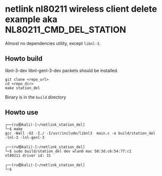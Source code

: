 # netlink nl80211 wireless client delete example aka NL80211_CMD_DEL_STATION

Almost no dependencies utility, except `libnl-3`.

## Howto build
libnl-3-dev libnl-genl-3-dev packets should be installed.
```
git clone <repo_url>
cd <repo_dir>
make station_del
```
Binary is in the `build` directory

## Howto use
```
┌──(ru㉿kali)-[~/netlink_station_del]
└─$ make
gcc -Wall -O2 -I./ -I/usr/include/libnl3  main.c -o build/station_del -lnl-3 -lnl-genl-3

┌──(ru㉿kali)-[~/netlink_station_del]
└─$ sudo build/station_del dev wlan0 mac 50:3d:c6:54:77:c1
nl80211 driver id: 31

┌──(ru㉿kali)-[~/netlink_station_del]
└─$

```

